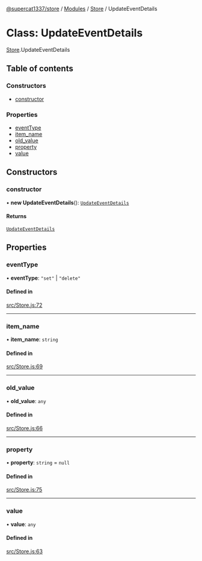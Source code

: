 [@supercat1337/store](../README.md) / [Modules](../modules.md) / [Store](../modules/Store.md) / UpdateEventDetails

# Class: UpdateEventDetails

[Store](../modules/Store.md).UpdateEventDetails

## Table of contents

### Constructors

- [constructor](Store.UpdateEventDetails.md#constructor)

### Properties

- [eventType](Store.UpdateEventDetails.md#eventtype)
- [item\_name](Store.UpdateEventDetails.md#item_name)
- [old\_value](Store.UpdateEventDetails.md#old_value)
- [property](Store.UpdateEventDetails.md#property)
- [value](Store.UpdateEventDetails.md#value)

## Constructors

### constructor

• **new UpdateEventDetails**(): [`UpdateEventDetails`](Store.UpdateEventDetails.md)

#### Returns

[`UpdateEventDetails`](Store.UpdateEventDetails.md)

## Properties

### eventType

• **eventType**: ``"set"`` \| ``"delete"``

#### Defined in

[src/Store.js:72](https://github.com/supercat911/store/blob/492144ca91b765921f083b275f23923206d91a7b/src/Store.js#L72)

___

### item\_name

• **item\_name**: `string`

#### Defined in

[src/Store.js:69](https://github.com/supercat911/store/blob/492144ca91b765921f083b275f23923206d91a7b/src/Store.js#L69)

___

### old\_value

• **old\_value**: `any`

#### Defined in

[src/Store.js:66](https://github.com/supercat911/store/blob/492144ca91b765921f083b275f23923206d91a7b/src/Store.js#L66)

___

### property

• **property**: `string` = `null`

#### Defined in

[src/Store.js:75](https://github.com/supercat911/store/blob/492144ca91b765921f083b275f23923206d91a7b/src/Store.js#L75)

___

### value

• **value**: `any`

#### Defined in

[src/Store.js:63](https://github.com/supercat911/store/blob/492144ca91b765921f083b275f23923206d91a7b/src/Store.js#L63)
